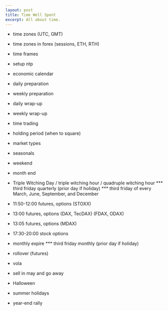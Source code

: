 ```yaml
---
layout: post
title: Time Well Spent
excerpt: All about time.
---
```


* time zones (UTC, GMT)
* time zones in forex (sessions, ETH, RTH)
* time frames
* setup ntp

* economic calendar

* daily preparation
* weekly preparation

* daily wrap-up
* weekly wrap-up

* time trading
* holding period (when to square)

* market types
* seasonals

* weekend
* month end

* Triple Witching Day / triple witching hour / quadruple witching hour
*** third friday quarterly (prior day if holiday)
*** third friday of every March, June, September, and December

* 11:50-12:00 futures, options (STOXX)
* 13:00 futures, options (DAX, TecDAX) (FDAX, ODAX)
* 13:05 futures, options (MDAX)
* 17:30-20:00 stock options

* monthly expire
*** third friday monthly (prior day if holiday)

* rollover (futures)

* vola

* sell in may and go away
* Halloween
* summer holidays
* year-end rally
